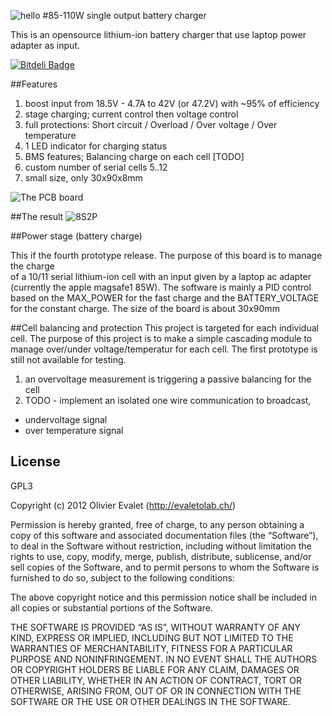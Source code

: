 ![hello](https://lh3.googleusercontent.com/u6uzfmIr64OXDIhBdAWevHADYqP8KsHIfpmXf05qrN_KUxtjE6e559r5vRt3JOEzLLrSXmzISk8z81a6Snw-NsPD5wVTzAcZcbistyxwU4rw48ZnIu08DzG8bk2zXzrOsH9Sxmq_mbfY9tilDW0yokgKVcQWWOkhWqDF018Fj1MG8RYrJbAnxGKuOFZOtOKQM8kHR_O-9ecDBc-MtK5wGp1JTlU2pkFK8m_9UlSsgpcn3zNaRW6YBkDl3Cw-h0NPUXmE5QXqf1LkA7RDjbII3VxnrkzTkMj_JF5CdP1nlVDdnCq78GrG_QyUJ4OHLejKDcrtINvDBpYs25HNeUBvjhycg1evn1uYmBA_1vjWYZlAGtvL1bi_b45mjkQtr1MpHKamagQchMqzIEcccduzAo5RA_sMmFd4T1d8_baATDcoI2LuY2IFhmAXsUGqCit4FH5hNhmHVIjLGGwvTxXQ_jCw7juLtHCUqzSJH76fx1iuBS8TUHBcF09mbdtvDazsoqH7V7HwZO6jiW7SomLb-5kJHOTF7QoHMV24qfb2VYBMjSMPJQVtXnsG534_BBLcdbJ3=w1199-h1598-no)
#85-110W single output battery charger

This is an opensource lithium-ion battery charger that use laptop power adapter as input.

[![Bitdeli Badge](https://d2weczhvl823v0.cloudfront.net/evaletolab/bicyclelab-charger/trend.png)](https://bitdeli.com/free "Bitdeli Badge")

##Features

1. boost input from 18.5V - 4.7A to 42V (or 47.2V) with ~95% of efficiency 
2. stage charging; current control then voltage control
3. full protections: Short circuit / Overload / Over voltage / Over temperature
4. 1 LED indicator for charging status
5. BMS features; Balancing charge on each cell [TODO]
6. custom number of serial cells 5..12
7. small size, only 30x90x8mm

![The PCB board](https://raw.github.com/evaletolab/bicyclelab-charger/master/hardware/bicyclelab-charger-v4.2.png "charger v4.2")

##The result
![8S2P](https://farm8.staticflickr.com/7239/13272785655_40815b8815_z.jpg)

##Power stage (battery charge)

This if the fourth prototype release. The purpose of this board is to manage the charge  
of a 10/11 serial lithium-ion cell with an input given by a laptop ac adapter (currently the apple magsafe1 85W). 
The software is mainly a PID control based on the MAX_POWER for the fast charge and the BATTERY_VOLTAGE for 
the constant charge. The size of the board is about 30x90mm


##Cell balancing and protection
This project is targeted for each individual cell. The purpose of this project is to make a simple cascading 
module to manage over/under voltage/temperatur for each cell. The first prototype is still not available for testing. 

1. an overvoltage measurement is triggering a passive balancing for the cell
2. TODO - implement an isolated one wire communication to broadcast,
  * undervoltage signal
  * over temperature signal
 
## License
GPL3

Copyright (c) 2012 Olivier Evalet (http://evaletolab.ch/)

Permission is hereby granted, free of charge, to any person obtaining a copy
of this software and associated documentation files (the “Software”), to deal
in the Software without restriction, including without limitation the rights
to use, copy, modify, merge, publish, distribute, sublicense, and/or sell
copies of the Software, and to permit persons to whom the Software is
furnished to do so, subject to the following conditions:

The above copyright notice and this permission notice shall be included in
all copies or substantial portions of the Software.

THE SOFTWARE IS PROVIDED “AS IS”, WITHOUT WARRANTY OF ANY KIND, EXPRESS OR
IMPLIED, INCLUDING BUT NOT LIMITED TO THE WARRANTIES OF MERCHANTABILITY,
FITNESS FOR A PARTICULAR PURPOSE AND NONINFRINGEMENT. IN NO EVENT SHALL THE
AUTHORS OR COPYRIGHT HOLDERS BE LIABLE FOR ANY CLAIM, DAMAGES OR OTHER
LIABILITY, WHETHER IN AN ACTION OF CONTRACT, TORT OR OTHERWISE, ARISING FROM,
OUT OF OR IN CONNECTION WITH THE SOFTWARE OR THE USE OR OTHER DEALINGS IN
THE SOFTWARE.
